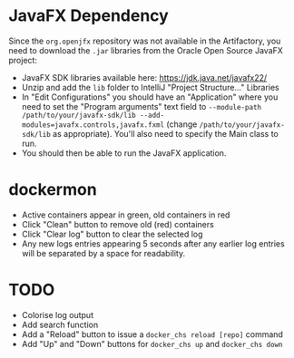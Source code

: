 # JavaFX Dependency

Since the `org.openjfx` repository was not available in the Artifactory, you need to download the `.jar` libraries from the Oracle Open Source JavaFX project:

* JavaFX SDK libraries available here: https://jdk.java.net/javafx22/
* Unzip and add the `lib` folder to IntelliJ "Project Structure..." Libraries
* In "Edit Configurations" you should have an "Application" where you need to set the "Program arguments" text field to `--module-path /path/to/your/javafx-sdk/lib --add-modules=javafx.controls,javafx.fxml` (change `/path/to/your/javafx-sdk/lib` as appropriate). You'll also need to specify the Main class to run.
* You should then be able to run the JavaFX application.
# dockermon
* Active containers appear in green, old containers in red
* Click "Clean" button to remove old (red) containers
* Click "Clear log" button to clear the selected log
* Any new logs entries appearing 5 seconds after any earlier log entries will be separated by a space for readability.
# TODO
* Colorise log output
* Add search function
* Add a "Reload" button to issue a `docker_chs reload [repo]` command
* Add "Up" and "Down" buttons for `docker_chs up` and `docker_chs down`
